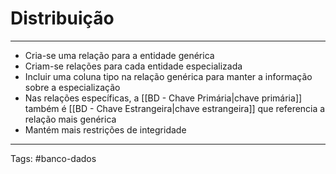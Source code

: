 
# Distribuição

---

- Cria-se uma relação para a entidade genérica
- Criam-se relações para cada entidade especializada
- Incluir uma coluna tipo na relação genérica para manter a informação sobre a especialização
- Nas relações específicas, a [[BD - Chave Primária|chave primária]] também é [[BD - Chave Estrangeira|chave estrangeira]] que referencia a relação mais genérica
- Mantém mais restrições de integridade


---

Tags: #banco-dados

